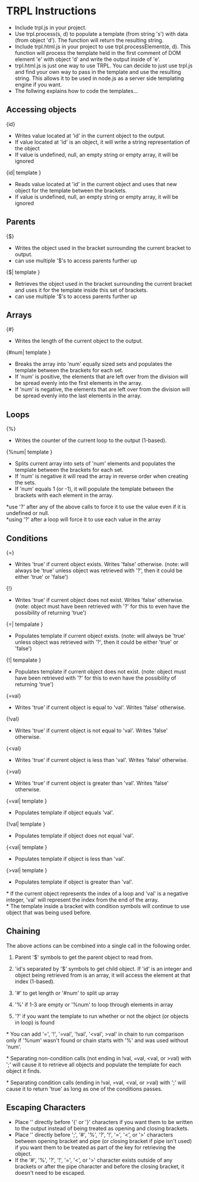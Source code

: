 TRPL Instructions
=================
- Include trpl.js in your project.
- Use trpl.process(s, d) to populate a template (from string 's') with data (from object 'd').  The function will return the resulting string.
- Include trpl.html.js in your project to use trpl.processElement(e, d).  This function will process the template held in the first comment of DOM element 'e' with object 'd' and write the output inside of 'e'.
- trpl.html.js is just one way to use TRPL.  You can decide to just use trpl.js and find your own way to pass in the template and use the resulting string.  This allows it to be used in node.js as a server side templating engine if you want.
- The follwing explains how to code the templates...

Accessing objects
-----------------
{id}
- Writes value located at 'id' in the current object to the output.<br>
- If value located at 'id' is an object, it will write a string representation of the object<br>
- If value is undefined, null, an empty string or empty array, it will be ignored
  
{id| template }
- Reads value located at 'id' in the current object and uses that new object for the template between the brackets.<br>
- If value is undefined, null, an empty string or empty array, it will be ignored

Parents
-------
{$}
- Writes the object used in the bracket surrounding the current bracket to output.<br>
- can use multiple '$'s to access parents further up
  
{$| template }
- Retrieves the object used in the bracket surrounding the current bracket and uses it for the template inside this set of brackets.<br>
- can use multiple '$'s to access parents further up

Arrays
------
{#}
- Writes the length of the current object to the output.

{#num| template }
- Breaks the array into 'num' equally sized sets and populates the template between the brackets for each set.<br>
- If 'num' is positive, the elements that are left over from the division will be spread evenly into the first elements in the array.<br>
- If 'num' is negative, the elements that are left over from the division will be spread evenly into the last elements in the array.

Loops
-----
{%}
- Writes the counter of the current loop to the output (1-based).

{%num| template }
- Splits current array into sets of 'num' elements and populates the template between the brackets for each set.<br>
- If 'num' is negative it will read the array in reverse order when creating the sets.<br>
- If 'num' equals 1 (or -1), it will populate the template between the brackets with each element in the array.

\*use '?' after any of the above calls to force it to use the value even if it is undefined or null.<br>
\*using '?' after a loop will force it to use each value in the array

Conditions
----------
{=}
- Writes 'true' if current object exists.  Writes 'false' otherwise.  (note: will always be 'true' unless object was retrieved with '?', then it could be either 'true' or 'false')

{!}
- Writes 'true' if current object does not exist. Writes 'false' otherwise. (note: object must have been retrieved with '?' for this to even have the possibility of returning 'true')

{=| tempalate }
- Populates template if current object exists.  (note: will always be 'true' unless object was retrieved with '?', then it could be either 'true' or 'false')

{!| tempalate }
- Populates template if current object does not exist.  (note: object must have been retrieved with '?' for this to even have the possibility of returning 'true')

{=val}
- Writes 'true' if current object is equal to 'val'.  Writes 'false' otherwise.

{!val}
- Writes 'true' if current object is not equal to 'val'.  Writes 'false' otherwise.

{<val}
- Writes 'true' if current object is less than 'val'.  Writes 'false' otherwise.

{>val}
- Writes 'true' if current object is greater than 'val'.  Writes 'false' otherwise.

{=val| template }
- Populates template if object equals 'val'.

{!val| template }
- Populates template if object does not equal 'val'.

{<val| template }
- Populates template if object is less than 'val'.

{>val| template }
- Populates template if object is greater than 'val'.

\* If the current object represents the index of a loop and 'val' is a negative integer, 'val' will represent the index from the end of the array.<br>
\* The template inside a bracket with condition symbols will continue to use object that was being used before.

Chaining
--------
The above actions can be combined into a single call in the following order.  

1) Parent '$' symbols to get the parent object to read from.

2) 'id's separated by '$' symbols to get child object.  If 'id' is an integer and object being retrieved from is an array, it will access the element at that index (1-based).

3) '#' to get length or '#num' to split up array

4) '%' if 1-3 are empty or '%num' to loop through elements in array

5) '?' if you want the template to run whether or not the object (or objects in loop) is found

\* You can add '=', '!', '=val', '!val', '<val', >val' in chain to run comparison only if '%num' wasn't found or chain starts with '%' and was used without 'num'.

\* Separating non-condition calls (not ending in !val, =val, <val, or >val) with ';' will cause it to retrieve all objects and populate the template for each object it finds.

\* Separating condition calls (ending in !val, =val, <val, or >val) with ';' will cause it to return 'true' as long as one of the conditions passes.

Escaping Characters
-------------------
- Place '\' directly before '{' or '}' characters if you want them to be written to the output instead of being treated as opening and closing brackets.
- Place '\' directly before ';', '#', '%', '?', '!', '=', '<', or '>' characters between opening bracket and pipe (or closing bracket if pipe isn't used) if you want them to be treated as part of the key for retrieving the object.
- If the '#', '%', '?', '!', '=', '<', or '>' character exists outside of any brackets or after the pipe character and before the closing bracket, it doesn't need to be escaped. 
